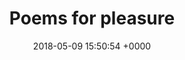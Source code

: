 ---
layout: activity
title: Poems for pleasure
description: Have you a favourite poem that you would like to share? Join us in listening to poems being read and learn something about the poets that wrote them in a relaxed, friendly atmosphere. We welcome people sharing their favourite poems but all are welcome with no pressure to read out aloud.
times:
  - Wednesday 1.00pm - 3.00pm (fortnightly)
cost: Free
location: St George's Community Centre
suitabilities:
  - All abilities welcomed
signup: false
date: 2018-05-09 15:50:54 +0000
---